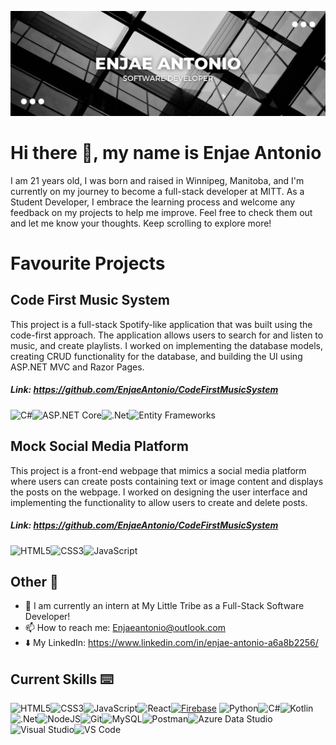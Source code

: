 ![banner](https://raw.githubusercontent.com/EnjaeAntonio/EnjaeAntonio/main/banner.png)

# Hi there 👋, my name is Enjae Antonio

I am 21 years old, I was born and raised in Winnipeg, Manitoba, and I'm currently on my journey to become a full-stack developer at MITT. As a Student Developer, I embrace the learning process and welcome any feedback on my projects to help me improve. Feel free to check them out and let me know your thoughts. Keep scrolling to explore more!

# Favourite Projects

## Code First Music System

This project is a full-stack Spotify-like application that was built using the code-first approach. The application allows users to search for and listen to music, and create playlists. I worked on implementing the database models, creating CRUD functionality for the database, and building the UI using ASP.NET MVC and Razor Pages.

##### Link: https://github.com/EnjaeAntonio/CodeFirstMusicSystem

![C#](https://img.shields.io/badge/c%23-black.svg?style=for-the-badge&logo=c-sharp&logoColor=blue)![ASP.NET Core](https://img.shields.io/badge/ASP.NET_Core-pink.svg?style=for-the-badge&logo=.net&logoColor=white)![.Net](https://img.shields.io/badge/.NET-000000?style=for-the-badge&logo=.net&logoColor=pink)![Entity Frameworks](https://img.shields.io/badge/Entity_Frameworks-pink.svg?style=for-the-badge&logo=.net&logoColor=white)

## Mock Social Media Platform

This project is a front-end webpage that mimics a social media platform where users can create posts containing text or image content and displays the posts on the webpage. I worked on designing the user interface and implementing the functionality to allow users to create and delete posts.

##### Link: https://github.com/EnjaeAntonio/CodeFirstMusicSystem

![HTML5](https://img.shields.io/badge/html5-black.svg?style=for-the-badge&logo=html5&logoColor=%23E34F26)![CSS3](https://img.shields.io/badge/css3-pink.svg?style=for-the-badge&logo=css3&logoColor=blue)![JavaScript](https://img.shields.io/badge/javascript-black.svg?style=for-the-badge&logo=javascript&logoColor=%23F7DF1E)

## Other 🍎

-   🌱 I am currently an intern at My Little Tribe as a Full-Stack Software Developer!
-   📫 How to reach me: Enjaeantonio@outlook.com
-   ⬇️ My LinkedIn: https://www.linkedin.com/in/enjae-antonio-a6a8b2256/

## Current Skills ⌨️

![HTML5](https://img.shields.io/badge/html5-black.svg?style=for-the-badge&logo=html5&logoColor=%23E34F26)![CSS3](https://img.shields.io/badge/css3-pink.svg?style=for-the-badge&logo=css3&logoColor=blue)![JavaScript](https://img.shields.io/badge/javascript-black.svg?style=for-the-badge&logo=javascript&logoColor=%23F7DF1E)![React](https://img.shields.io/badge/React-%2320232a.svg?style=for-the-badge&logo=react&logoColor=%2361DAFB)[![Firebase](https://img.shields.io/badge/Firebase-FFCA28?style=for-the-badge&logo=firebase&logoColor=white)](https://firebase.google.com/)
![Python](https://img.shields.io/badge/python-pink.svg?style=for-the-badge&logo=python&logoColor=blue)![C#](https://img.shields.io/badge/c%23-black.svg?style=for-the-badge&logo=c-sharp&logoColor=blue)![Kotlin](https://img.shields.io/badge/Kotlin-pink.svg?style=for-the-badge&logo=kotlin&logoColor=white)![.Net](https://img.shields.io/badge/.NET-000000?style=for-the-badge&logo=.net&logoColor=pink)![NodeJS](https://img.shields.io/badge/node.js-pink?style=for-the-badge&logo=node.js&logoColor=Yellow)![Git](https://img.shields.io/badge/Git-black?style=for-the-badge&logo=git&logoColor=pink)![MySQL](https://img.shields.io/badge/mysql-pink?style=for-the-badge&logo=mysql&logoColor=black)![Postman](https://img.shields.io/badge/Postman-black?style=for-the-badge&logo=postman&logoColor=Orange)![Azure Data Studio](https://img.shields.io/badge/azure%20data%20studio-pink?style=for-the-badge&logo=microsoft-sql-server&logoColor=blue)![Visual Studio](https://img.shields.io/badge/Visual%20Studio-black?style=for-the-badge&logo=visual-studio&logoColor=purple)![VS Code](https://img.shields.io/badge/VS%20Code-pink?style=for-the-badge&logo=visual-studio-code&logoColor=blue)
